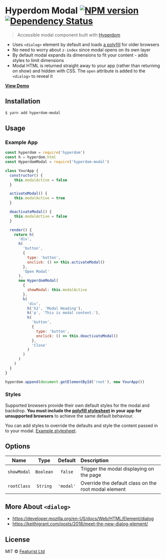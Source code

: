 # Hyperdom Modal [![NPM version][npm-image]][npm-url] [![Dependency Status][daviddm-image]][daviddm-url]

> Accessible modal component built with [Hyperdom](https://github.com/featurist/hyperdom)

* Uses `<dialog>` element by default and loads [a polyfill](https://github.com/GoogleChrome/dialog-polyfill) for older browsers
* No need to worry about `z-index` since modal opens on its own layer
* By default modal expands its dimensions to fit your content - adds styles to limit dimensions
* Modal HTML is returned straight away to your app (rather than returning on show) and hidden with CSS. The `open` attribute is added to the `<dialog>` to reveal it

[**View Demo**](https://featurist.github.io/hyperdom-modal/demo/)

## Installation

```sh
$ yarn add hyperdom-modal
```

## Usage

### Example App

```js
const hyperdom = require('hyperdom')
const h = hyperdom.html
const HyperdomModal = require('hyperdom-modal')

class YourApp {
  constructor() {
    this.modalActive = false
  }

  activateModal() {
    this.modalActive = true
  }

  deactivateModal() {
    this.modalActive = false
  }

  render() {
    return h(
      'div',
      h(
        'button',
        {
          type: 'button',
          onclick: () => this.activateModal()
        },
        'Open Modal'
      ),
      new HyperdomModal(
        {
          showModal: this.modalActive
        },
        h(
          'div',
          h('h2', 'Modal Heading'),
          h('p', 'This is modal content.'),
          h(
            'button',
            {
              type: 'button',
              onclick: () => this.deactivateModal()
            },
            'Close'
          )
        )
      )
    )
  }
}

hyperdom.append(document.getElementById('root'), new YourApp())
```

### Styles

Supported browsers provide their own default styles for the modal and backdrop. **You must include the [polyfill stylesheet](https://github.com/GoogleChrome/dialog-polyfill/blob/master/dialog-polyfill.css) in your app for unsupported browsers** to achieve the same default behaviour.

You can add styles to override the defaults and style the content passed in to your modal. [Example stylesheet](demo/css/modal.css).

## Options

|    Name     |   Type    |  Default  | Description                                          |
| :---------: | :-------: | :-------: | :--------------------------------------------------- |
| `showModal` | `Boolean` |  `false`  | Trigger the modal displaying on the page             |
| `rootClass` | `String`  | `'modal'` | Override the default class on the root modal element |

## More About `<dialog>`

* https://developer.mozilla.org/en-US/docs/Web/HTML/Element/dialog
* https://keithjgrant.com/posts/2018/meet-the-new-dialog-element/

## License

MIT © [Featurist Ltd](https://www.featurist.co.uk/)

[npm-image]: https://badge.fury.io/js/hyperdom-modal.svg
[npm-url]: https://npmjs.org/package/hyperdom-modal
[daviddm-image]: https://david-dm.org/Featurist/hyperdom-modal.svg?theme=shields.io
[daviddm-url]: https://david-dm.org/Featurist/hyperdom-modal
